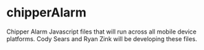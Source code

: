 # chipperAlarm
Chipper Alarm Javascript files that will run across all mobile device platforms.
Cody Sears and Ryan Zink will be developing these files.
